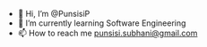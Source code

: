 - 👋 Hi, I’m @PunsisiP
- 🌱 I’m currently learning Software Engineering
- 📫 How to reach me punsisi.subhani@gmail.com

<!---
PunsisiP/PunsisiP is a ✨ special ✨ repository because its `README.md` (this file) appears on your GitHub profile.
You can click the Preview link to take a look at your changes.
--->
